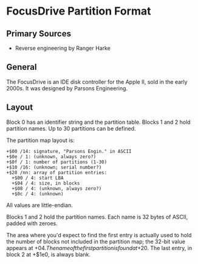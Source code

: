 # FocusDrive Partition Format #

## Primary Sources ##

- Reverse engineering by Ranger Harke

## General ##

The FocusDrive is an IDE disk controller for the Apple II, sold in the early 2000s.  It was
designed by Parsons Engineering.

## Layout ##

Block 0 has an identifier string and the partition table.  Blocks 1 and 2 hold partition names.
Up to 30 partitions can be defined.

The partition map layout is:
```
+$00 /14: signature, "Parsons Engin." in ASCII
+$0e / 1: (unknown, always zero?)
+$0f / 1: number of partitions (1-30)
+$10 /16: (unknown; serial number?)
+$20 /nn: array of partition entries:
  +$00 / 4: start LBA
  +$04 / 4: size, in blocks
  +$08 / 4: (unknown, always zero?)
  +$0c / 4: (unknown)
```
All values are little-endian.

Blocks 1 and 2 hold the partition names.  Each name is 32 bytes of ASCII, padded with zeroes.

The area where you'd expect to find the first entry is actually used to hold the number of blocks
not included in the partition map; the 32-bit value appears at +$04.  The name of the first
partition is found at +$20.  The last entry, in block 2 at +$1e0, is always blank.
